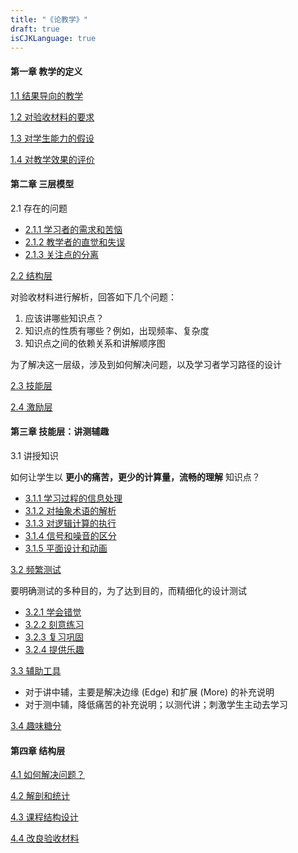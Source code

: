 ```yaml
---
title: "《论教学》"
draft: true
isCJKLanguage: true
---
```


#### 第一章 教学的定义

[1.1 结果导向的教学](./1/1)

[1.2 对验收材料的要求](./1/2)

[1.3 对学生能力的假设](./1/3)

[1.4 对教学效果的评价](./1/4)

#### 第二章 三层模型

2.1 存在的问题

- [2.1.1 学习者的需求和苦恼](./2/1-1)
- [2.1.2 教学者的直觉和失误](./2/1-2)
- [2.1.3 关注点的分离](./2/1-3)

[2.2 结构层](./2/2)

对验收材料进行解析，回答如下几个问题：

1. 应该讲哪些知识点？
2. 知识点的性质有哪些？例如，出现频率、复杂度
3. 知识点之间的依赖关系和讲解顺序图

为了解决这一层级，涉及到如何解决问题，以及学习者学习路径的设计

[2.3 技能层](./2/3)

[2.4 激励层](./2/4)

#### 第三章 技能层：讲测辅趣

3.1 讲授知识

如何让学生以 **更小的痛苦，更少的计算量，流畅的理解** 知识点？

- [3.1.1 学习过程的信息处理](./3/1-1)
- [3.1.2 对抽象术语的解析](./3/1-2)
- [3.1.3 对逻辑计算的执行](./3/1-3)
- [3.1.4 信号和噪音的区分](./3/1-4)
- [3.1.5 平面设计和动画](./3/1-5)

[3.2 频繁测试](./3/2)

要明确测试的多种目的，为了达到目的，而精细化的设计测试

- [3.2.1 学会错觉](./3/2-1)
- [3.2.2 刻意练习](./3/2-2)
- [3.2.3 复习巩固](./3/2-3)
- [3.2.4 提供乐趣](./3/2-4)

[3.3 辅助工具](./3/3)

- 对于讲中辅，主要是解决边缘 (Edge) 和扩展 (More) 的补充说明
- 对于测中辅，降低痛苦的补充说明；以测代讲；刺激学生主动去学习

[3.4 趣味糖分](./3/4)

#### 第四章 结构层

[4.1 如何解决问题？](./4/1)

[4.2 解剖和统计](./4/2)

[4.3 课程结构设计](./4/3)

[4.4 改良验收材料](./4/4)